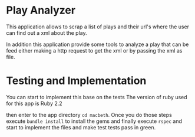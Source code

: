 # Play Analyzer

This application allows to scrap a list of plays and their url's where the user
can find out a xml about the play.

In addition this application provide some tools to analyze a play that can be
feed either making a http request to get the xml or by passing the xml as file.

# Testing and Implementation

You can start to implement this base on the tests
The version of ruby used for this app is Ruby 2.2

then enter to the app directory `cd macbeth`. Once you do those steps
execute `bundle install` to install the gems and finally execute `rspec` and
start to implement the files and make test tests pass in green.
